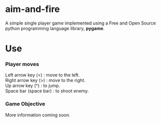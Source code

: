 # aim-and-fire
A simple single player game implemented using a Free and Open Source python programming language library, <b>pygame</b>.
# Use
### Player moves
Left arrow key (<) : move to the left. <br>
Right arrow key (>) : move to the right. <br>
Up arrow key (^) : to jump. <br>
Space bar (space bar) : to shoot enemy.

### Game Objective 
More information coming soon.

